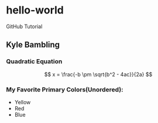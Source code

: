 # hello-world
GitHub Tutorial

## Kyle Bambling

### Quadratic Equation

$$
x = \frac{-b \pm \sqrt{b^2 - 4ac}}{2a}
$$

### My Favorite Primary Colors(Unordered):

- Yellow
- Red
- Blue
